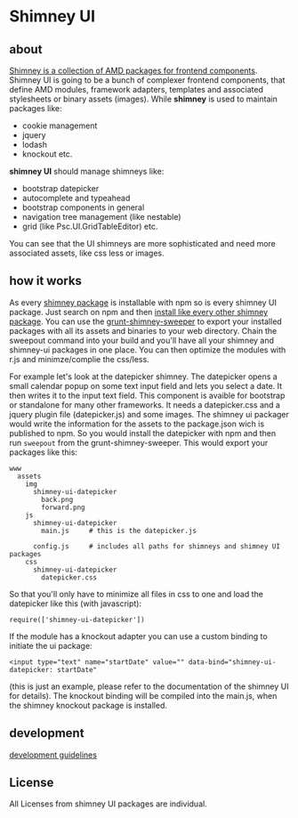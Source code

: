 # Shimney UI

## about

[Shimney is a collection of AMD packages for frontend components](https://github.com/webforge-labs/shimney-js). Shimney UI is going to be a bunch of complexer frontend components, that define AMD modules, framework adapters, templates and associated stylesheets or binary assets (images).
While **shimney** is used to maintain packages like:
  - cookie management
  - jquery
  - lodash
  - knockout
etc.

**shimney UI** should manage shimneys like:
  - bootstrap datepicker
  - autocomplete and typeahead
  - bootstrap components in general
  - navigation tree management (like nestable)
  - grid (like Psc.UI.GridTableEditor)
etc.  

You can see that the UI shimneys are more sophisticated and need more associated assets, like css less or images.

## how it works

As every [shimney package](https://github.com/webforge-labs/shimney-js) is installable with npm so is every shimney UI package. Just search on npm and then [install like every other shimney package](https://github.com/webforge-labs/shimney-js). You can use the [grunt-shimney-sweeper](https://github.com/webforge-labs/grunt-shimney-sweeper) to export your installed packages with all its assets and binaries to your web directory. Chain the sweepout command into your build and you'll have all your shimney and shimney-ui packages in one place. You can then optimize the modules with r.js and minimze/complie the css/less.

For example let's look at the datepicker shimney. The datepicker opens a small calendar popup on some text input field and lets you select a date. It then writes it to the input text field. This component is avaible for bootstrap or standalone for many other frameworks. It needs a datepicker.css and a jquery plugin file (datepicker.js) and some images. The shimney ui packager would write the information for the assets to the package.json wich is published to npm. So you would install the datepicker with npm and then run `sweepout` from the grunt-shimney-sweeper.
This would export your packages like this:

```
www
  assets
    img
      shimney-ui-datepicker
        back.png
        forward.png
    js
      shimney-ui-datepicker
        main.js     # this is the datepicker.js

      config.js     # includes all paths for shimneys and shimney UI packages
    css
      shimney-ui-datepicker
        datepicker.css

```
So that you'll only have to minimize all files in css to one and load the datepicker like this (with javascript):
```
require(['shimney-ui-datepicker'])
```

If the module has a knockout adapter you can use a custom binding to initiate the ui package:
```
<input type="text" name="startDate" value="" data-bind="shimney-ui-datepicker: startDate"
```
(this is just an example, please refer to the documentation of the shimney UI for details).
The knockout binding will be compiled into the main.js, when the shimney knockout package is installed. 

## development

[development guidelines](docs/development.md)

## License

All Licenses from shimney UI packages are individual.